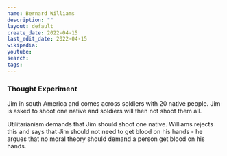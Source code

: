```yaml
---
name: Bernard Williams
description: ""
layout: default
create_date: 2022-04-15
last_edit_date: 2022-04-15
wikipedia: 
youtube: 
search: 
tags:
---
```


### Thought Experiment
Jim in south America and comes across soldiers with 20 native people.  Jim is asked to shoot one native and soldiers will then not shoot them all.

Utilitarianism demands that Jim should shoot one native. Williams rejects this and says that Jim should not need to get blood on his hands - he argues that no moral theory should demand a person get blood on his hands.